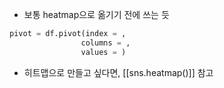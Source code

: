 - 보통 heatmap으로 옮기기 전에 쓰는 듯
```python
pivot = df.pivot(index = ,
				columns = ,
				values = ) 
```


- 히트맵으로 만들고 싶다면, [[sns.heatmap()]] 참고